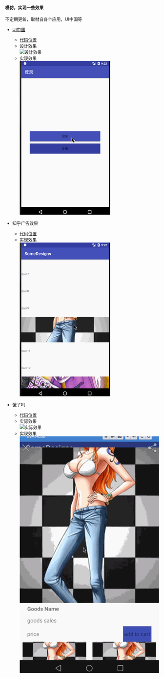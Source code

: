 #### 模仿，实现一些效果
不定期更新，取材自各个应用，UI中国等

* [UI中国](http://www.ui.cn/detail/284236.html)
    * [代码位置](app/src/main/java/com/zzc/somedesigns/loginandperson)
    * 设计效果  
    ![设计效果](gif/login_design.gif)
    * 实现效果  
    ![实现效果](gif/login_impl.gif)

* 知乎广告效果
    * [代码位置](app/src/main/java/com/zzc/somedesigns/zhihuad)
    * 实现效果  
    ![实现效果](gif/ad_impl.gif)
    
* 饿了吗
    * [代码位置](app/src/main/java/com/zzc/somedesigns/elema/goodsb)
    * 实际效果  
    ![实际效果]()
    * 实现效果  
    ![实现效果](gif/elema_b.gif)
